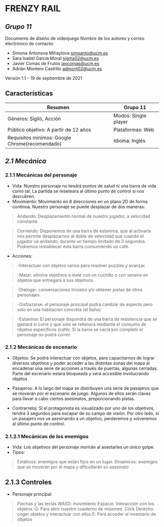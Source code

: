 # FRENZY RAIL

## _Grupo 11_

Documento de diseño de videojuego
Nombre de los autores y correo electrónico de contacto: 
- Simona Antonova Mihaylova simoanto@ucm.es
- Sara Isabel García Moral sigms02@ucm.es
- Javier Comas de Frutos javcomas@ucm.es
- Adrián Montero Castrillo admont02@ucm.es

Versión 1.1 – 19 de septiembre de 2021

## Características

| Resumen |Grupo 11 |
| ------ | ------ |
| Géneros: Sigilo, Acción | Modos: Single player |
|Público objetivo: A partir de 12 años| Plataformas: Web|
| Requisitos mínimos: Google Chrome(recomendado)|Idioma: Inglés|

## _2.1 Mecánica_
### 2.1.1 Mecánicas del personaje
- Vida: Nuestro personaje no tendrá puntos de salud ni una barra de vida como tal. La partida se reseteara al último punto de control si nos descubren.
- Movimiento:  Movimiento en 8 direcciones en un plano 2D de forma continua. Nuestro personaje se puede desplazar de dos maneras:
> Andando: Desplazamiento normal de nuestro jugador, a velocidad constante.

>Corriendo: Disponemos de una barra de estamina, que al activarla nos permite desplazarnos al doble de velocidad que cuando el jugador va andando, durante un tiempo limitado de 3 segundos. Podremos restablecer esta barra consumiendo un café.

- Acciones:
>-Interactuar con objetos varios para resolver puzzles y avanzar.

>-Matar: elimina objetivos a melé con un cuchillo o con veneno en objetos que entregará a sus objetivos.

>-Dialogar: conversaciones triviales y/o obtener pistas de otros personajes.

>-Disfrazarse: el personaje principal podrá cambiar de aspecto pero solo en una habitación concreta (el baño)

>-Estamina: El personaje dispondrá de una barra de resistencia que se gastará si corre y que solo se             rellenará mediante el consumo de objetos específicos (café). Si la barra se vacía por completo el personaje no podrá correr.

### 2.1.2 Mecánicas de escenario
- Objetos: Se podrá interactuar con objetos, para capacitarnos de lograr diversos objetivos y poder acceder a las distintas zonas del mapa al encadenar una serie de acciones a través de puertas, algunas cerradas. Parte del escenario estará bloqueada y será accesible involucrando objetos  

- Pasajeros: A lo largo del mapa se distribuyen una serie de pasajeros que se moverán por el escenario de juego. Algunos de ellos serán claves para llevar a cabo ciertos asesinatos, proporcionando pistas.

- Contrarreloj: Si el protagonista es visualizado por uno de los objetivos, tendrá 3 segundos para escapar de su campo de visión. Por otro lado, si un pasajero nos ve asesinando a un objetivo, perderemos y volveremos al último punto de control. 

### 2.1.2.1 Mecánicas de los enemigos
- Vida: Los objetivos del personaje morirán al asestarles un único golpe.
- Tipos: 
>Estáticos: enemigos que están fijos en un lugar.
Dinamicos: enemigos que se moverán por el mapa y dificultarán su asesinato

## 2.1.3 Controles
- Personaje principal:
>Flechas y las teclas WASD: movimiento
Espacio: Interacción con los objetos.
Q: Para abrir nuestro cuaderno de misiones.
Click Derecho: coger objetos y interactuar con ellos
E: Para acceder al inventario de objetos 
